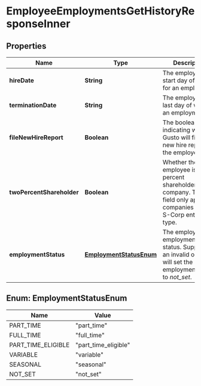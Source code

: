 

# EmployeeEmploymentsGetHistoryResponseInner


## Properties

| Name | Type | Description | Notes |
|------------ | ------------- | ------------- | -------------|
|**hireDate** | **String** | The employee&#39;s start day of work for an employment. |  [optional] |
|**terminationDate** | **String** | The employee&#39;s last day of work for an employment. |  [optional] |
|**fileNewHireReport** | **Boolean** | The boolean flag indicating whether Gusto will file a new hire report for the employee. |  [optional] |
|**twoPercentShareholder** | **Boolean** | Whether the employee is a two percent shareholder of the company. This field only applies to companies with an S-Corp entity type. |  [optional] |
|**employmentStatus** | [**EmploymentStatusEnum**](#EmploymentStatusEnum) | The employee&#39;s employment status. Supplying an invalid option will set the employment_status to *not_set*. |  [optional] |



## Enum: EmploymentStatusEnum

| Name | Value |
|---- | -----|
| PART_TIME | &quot;part_time&quot; |
| FULL_TIME | &quot;full_time&quot; |
| PART_TIME_ELIGIBLE | &quot;part_time_eligible&quot; |
| VARIABLE | &quot;variable&quot; |
| SEASONAL | &quot;seasonal&quot; |
| NOT_SET | &quot;not_set&quot; |



